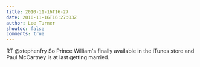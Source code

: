 ```yaml
---
title: 2010-11-16T16-27
date: 2010-11-16T16:27:03Z
author: Lee Turner
showtoc: false
comments: true
---
```


RT @stephenfry So Prince William's finally available in the iTunes store and Paul McCartney is at last getting married.

